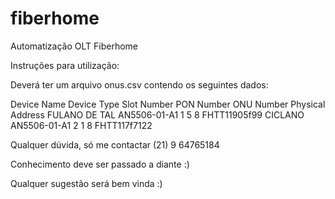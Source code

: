 # fiberhome
Automatização OLT Fiberhome

Instruções para utilização:

Deverá ter um arquivo onus.csv contendo os seguintes dados:

Device Name	            Device Type	      Slot Number	   PON Number	   ONU Number	   Physical Address
FULANO DE TAL	          AN5506-01-A1	    1	             5	           8	           FHTT11905f99
CICLANO	                AN5506-01-A1	    2	             1	           8	           FHTT117f7122

Qualquer dúvida, só me contactar
(21) 9 64765184

Conhecimento deve ser passado a diante :)

Qualquer sugestão será bem vinda :)
